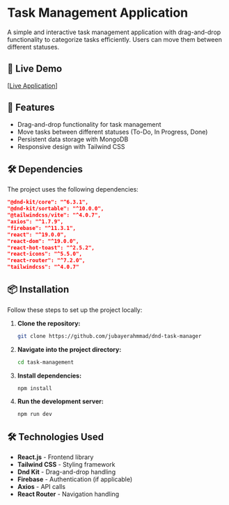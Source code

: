 # Task Management Application

A simple and interactive task management application with drag-and-drop functionality to categorize tasks efficiently. Users can move them between different statuses.

## 🚀 Live Demo

[[Live Application](https://dnd-simple-task-manager.netlify.app/)]

## 📌 Features

- Drag-and-drop functionality for task management
- Move tasks between different statuses (To-Do, In Progress, Done)
- Persistent data storage with MongoDB
- Responsive design with Tailwind CSS

## 🛠 Dependencies

The project uses the following dependencies:

```json
"@dnd-kit/core": "^6.3.1",
"@dnd-kit/sortable": "^10.0.0",
"@tailwindcss/vite": "^4.0.7",
"axios": "^1.7.9",
"firebase": "^11.3.1",
"react": "^19.0.0",
"react-dom": "^19.0.0",
"react-hot-toast": "^2.5.2",
"react-icons": "^5.5.0",
"react-router": "^7.2.0",
"tailwindcss": "^4.0.7"
```

## 📦 Installation

Follow these steps to set up the project locally:

1. **Clone the repository:**
   ```sh
   git clone https://github.com/jubayerahmmad/dnd-task-manager
   ```
2. **Navigate into the project directory:**
   ```sh
   cd task-management
   ```
3. **Install dependencies:**
   ```sh
   npm install
   ```
4. **Run the development server:**
   ```sh
   npm run dev
   ```

## 🛠 Technologies Used

- **React.js** - Frontend library
- **Tailwind CSS** - Styling framework
- **Dnd Kit** - Drag-and-drop handling
- **Firebase** - Authentication (if applicable)
- **Axios** - API calls
- **React Router** - Navigation handling
